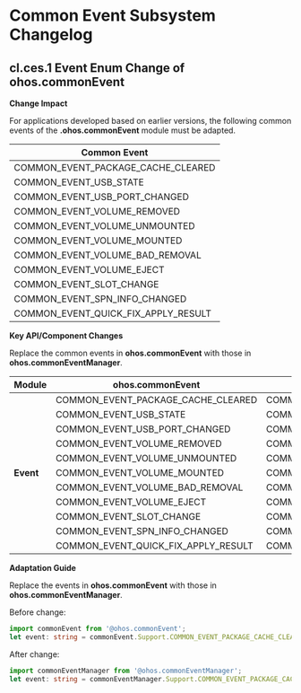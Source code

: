 # Common Event Subsystem Changelog

## cl.ces.1 Event Enum Change of ohos.commonEvent

**Change Impact**

For applications developed based on earlier versions, the following common events of the **.ohos.commonEvent** module must be adapted.

| Common Event                         |
| ----------------------------------- |
| COMMON_EVENT_PACKAGE_CACHE_CLEARED  |
| COMMON_EVENT_USB_STATE              |
| COMMON_EVENT_USB_PORT_CHANGED       |
| COMMON_EVENT_VOLUME_REMOVED         |
| COMMON_EVENT_VOLUME_UNMOUNTED       |
| COMMON_EVENT_VOLUME_MOUNTED         |
| COMMON_EVENT_VOLUME_BAD_REMOVAL     |
| COMMON_EVENT_VOLUME_EJECT           |
| COMMON_EVENT_SLOT_CHANGE            |
| COMMON_EVENT_SPN_INFO_CHANGED       |
| COMMON_EVENT_QUICK_FIX_APPLY_RESULT |

**Key API/Component Changes**

Replace the common events in **ohos.commonEvent** with those in **ohos.commonEventManager**.

| Module      | ohos.commonEvent                    | ohos.commonEventManager             |
| ---------- | ----------------------------------- | ----------------------------------- |
|            | COMMON_EVENT_PACKAGE_CACHE_CLEARED  | COMMON_EVENT_PACKAGE_CACHE_CLEARED  |
|            | COMMON_EVENT_USB_STATE              | COMMON_EVENT_USB_STATE              |
|            | COMMON_EVENT_USB_PORT_CHANGED       | COMMON_EVENT_USB_PORT_CHANGED       |
|            | COMMON_EVENT_VOLUME_REMOVED         | COMMON_EVENT_VOLUME_REMOVED         |
|            | COMMON_EVENT_VOLUME_UNMOUNTED       | COMMON_EVENT_VOLUME_UNMOUNTED       |
| **Event**| COMMON_EVENT_VOLUME_MOUNTED         | COMMON_EVENT_VOLUME_MOUNTED         |
|            | COMMON_EVENT_VOLUME_BAD_REMOVAL     | COMMON_EVENT_VOLUME_BAD_REMOVAL     |
|            | COMMON_EVENT_VOLUME_EJECT           | COMMON_EVENT_VOLUME_EJECT           |
|            | COMMON_EVENT_SLOT_CHANGE            | COMMON_EVENT_SLOT_CHANGE            |
|            | COMMON_EVENT_SPN_INFO_CHANGED       | COMMON_EVENT_SPN_INFO_CHANGED       |
|            | COMMON_EVENT_QUICK_FIX_APPLY_RESULT | COMMON_EVENT_QUICK_FIX_APPLY_RESULT |

**Adaptation Guide**

Replace the events in **ohos.commonEvent** with those in **ohos.commonEventManager**.

Before change:

```typescript
import commonEvent from '@ohos.commonEvent';
let event: string = commonEvent.Support.COMMON_EVENT_PACKAGE_CACHE_CLEARED;
```

After change:

```typescript
import commonEventManager from '@ohos.commonEventManager';
let event: string = commonEventManager.Support.COMMON_EVENT_PACKAGE_CACHE_CLEARED;
```
